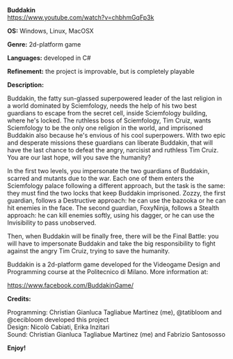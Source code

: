 __Buddakin__
<br>https://www.youtube.com/watch?v=chbhmGqFp3k

__OS:__ Windows, Linux, MacOSX

__Genre:__
2d-platform game

__Languages:__
developed in C#

__Refinement:__
the project is improvable, but is completely playable

<b>Description:</b>

<p>Buddakin, the fatty sun-glassed superpowered leader of the last religion in a world dominated by Sciemfology, needs the help of his two best guardians to escape from the secret cell, inside Sciemfology building, where he's locked. The ruthless boss of Sciemfology, Tim Cruiz, wants Sciemfology to be the only one religion in the world, and imprisoned Buddakin also because he's envious of his cool superpowers. With two epic and desperate missions these guardians can liberate Buddakin, that will have the last chance to defeat the angry, narcisist and ruthless Tim Cruiz. You are our last hope, will you save the humanity?

In the first two levels, you impersonate the two guardians of Buddakin, scarred and mutants due to the war. Each one of them enters the Sciemfology palace following a different approach, but the task is the same: they must find the two locks that keep Buddakin imprisoned. Zozzy, the first guardian, follows a Destructive approach: he can use the bazooka or he can hit enemies in the face. The second guardian, FoxyNinja, follows a Stealth approach: he can kill enemies softly, using his dagger, or he can use the Invisibility to pass unobserved.

Then, when Buddakin will be finally free, there will be the Final Battle: you will have to impersonate Buddakin and take the big responsibility to fight against the angry Tim Cruiz, trying to save the humanity.

Buddakin is a 2d-platform game developed for the Videogame Design and Programming course at the Politecnico di Milano. More information at:

https://www.facebook.com/BuddakinGame/ </p>

<b>Credits:</b>
<p>Programming: Christian Gianluca Tagliabue Martinez (me), @tatibloom and @cecibloom developed this project <br> Design: Nicolò Cabiati, Erika Inzitari <br> Sound: Christian Gianluca Tagliabue Martinez (me) and Fabrizio Santososso </p>

<b>Enjoy!</b>

